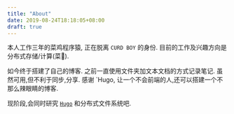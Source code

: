 ```yaml
---
title: "About"
date: 2019-08-24T18:18:05+08:00
draft: true
---
```


本人工作三年的菜鸡程序猿, 正在脱离 `CURD BOY` 的身份. 目前的工作及兴趣方向是分布式存储/计算(菜🐔).

如今终于搭建了自己的博客. 之前一直使用文件夹加文本文档的方式记录笔记. 虽然可用,但不利于同步,分享. 感谢 `Hugo, 让一个不会前端的人,还可以搭建一个不那么辣眼睛的博客.

现阶段,会同时研究 [`Hugo`](https://github.com/gohugoio/hugo) 和分布式文件系统吧.
